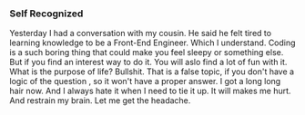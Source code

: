 ### Self Recognized
Yesterday I had a conversation with my cousin.
He said he felt tired to learning knowledge to be a Front-End Engineer. Which I understand.
Coding is a such boring thing that could make you feel sleepy or something else.
But if you find an interest way to do it. You will aslo find a lot of fun with it.
What is the purpose of life? Bullshit. That is a false topic, if you don't have a logic of the question , so it won't have a proper answer.
I got a long long hair now. And I always hate it when I need to tie it up. It will makes me hurt. And restrain my brain. Let me get the headache.